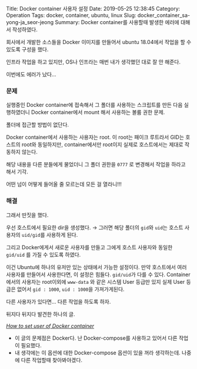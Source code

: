 Title: Docker container 사용자 설정
Date: 2019-05-25 12:38:45
Category: Operation
Tags: docker, container, ubuntu, linux
Slug: docker_container_sa-yong-ja_seor-jeong
Summary: Docker container를 사용할때 발생한 에러에 대해서 작성하였다.

회사에서 개발한 소스들을 Docker 이미지를 만들어서 ubuntu 18.04에서 작업을 할 수 있도록 구성을 했다.

인프라 작업을 하고 있지만, OS나 인프라는 매번 내가 생각했던 대로 잘 안 해준다.

이번에도 에러가 났다...

### 문제

실행중인 Docker container에 접속해서 그 폴더를 사용하는 스크립트를 만든 다음 실행하였더니 Docker container에서 mount 해서 사용하는 볼륨 권한 문제.

폴더에 접근할 방법이 없단다.

Docker container에서 사용하는 사용자는 root. 이 root는 패이크 루트라서 GID는 호스트의 root와 동일하지만, container에서만 root이지 실제로 호스트에서는 제대로 작동하지 않는다.

해당 내용을 다른 분들에게 물었더니 그 폴더 권한을 `0777` 로 변경해서 작업을 하라고 해서 기각.

어떤 넘이 어떻게 들어올 줄 모르는데 모든 걸 열라니!!!

### 해결

그래서 딴짓을 했다.

우선 호스트에서 필요한 dir을 생성했다. → 그러면 해당 폴더의 `gid`와 `uid`는 호스트 사용자의 `uid/gid`를 사용하게 된다.

그리고 Docker에게서 새로운 사용자를 만들고 그에게 호스트 사용자와 동일한 `gid/uid` 를 가질 수 있도록 하였다.

이건 Ubuntu에 하나의 유저만 있는 상태에서 가능한 설정이다. 만약 호스트에서 여러 사용자를 만들어서 사용한다면, 이 설정은 힘들다. `gid/uid`가 다를 수 있다. Container 에서의 사용자는 root이외에 `www-data` 와 같은 시스템 User 등급만 있지 실제 User 등급은 없어서 `gid : 1000`, `uid : 1000`을 가져가게된다.

다른 사용자가 있다면... 다른 작업을 하도록 하자.

뒤지다 뒤지다 발견한 하나의 글.

*[How to set user of Docker container](https://codeyarns.com/2017/07/21/how-to-set-user-of-docker-container/)*

- 이 글의 문제점은 Docker다. 난 Docker-compose를 사용하고 있어서 다른 작업이 필요했다.
- 내 생각에는 이 옵션에 대한 Docker-compose 옵션이 있을 꺼라 생각하는데. 나중에 다른 작업할때 찾아봐야겠다.

